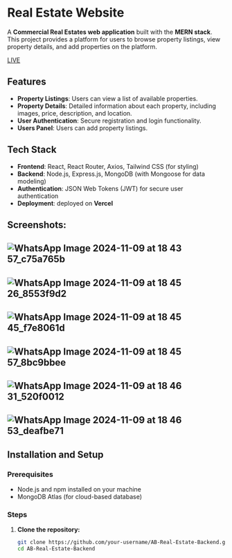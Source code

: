 # Real Estate Website

A **Commercial Real Estates web application** built with the **MERN stack**. This project provides a platform for users to browse property listings, view property details, and add properties on the platform.

[LIVE](https://ab-real-estate-frontend.vercel.app/)

## Features

- **Property Listings**: Users can view a list of available properties.
- **Property Details**: Detailed information about each property, including images, price, description, and location.
- **User Authentication**: Secure registration and login functionality.
- **Users Panel**: Users can add property listings.

## Tech Stack

- **Frontend**: React, React Router, Axios, Tailwind CSS (for styling)
- **Backend**: Node.js, Express.js, MongoDB (with Mongoose for data modeling)
- **Authentication**: JSON Web Tokens (JWT) for secure user authentication
- **Deployment**: deployed on **Vercel**

## Screenshots: 

![WhatsApp Image 2024-11-09 at 18 43 57_c75a765b](https://github.com/user-attachments/assets/3b1cf7a9-f045-44d9-a2ed-4936389bb6d1)
------------------------------------------------------------------------------------------------------------------------------------------------------------------------------

![WhatsApp Image 2024-11-09 at 18 45 26_8553f9d2](https://github.com/user-attachments/assets/a768e0fc-ae7c-49ec-a094-a132d338b8ae)
------------------------------------------------------------------------------------------------------------------------------------------------------------------------------

![WhatsApp Image 2024-11-09 at 18 45 45_f7e8061d](https://github.com/user-attachments/assets/ab65dc16-1c73-4e37-9fa2-1db6cac6a652)
------------------------------------------------------------------------------------------------------------------------------------------------------------------------------

![WhatsApp Image 2024-11-09 at 18 45 57_8bc9bbee](https://github.com/user-attachments/assets/70d06fde-8bf3-4d5b-854a-3bd0445a28d0)
------------------------------------------------------------------------------------------------------------------------------------------------------------------------------

![WhatsApp Image 2024-11-09 at 18 46 31_520f0012](https://github.com/user-attachments/assets/82bf8ded-0145-4f00-9f6e-4e7c6dc3c567)
------------------------------------------------------------------------------------------------------------------------------------------------------------------------------

![WhatsApp Image 2024-11-09 at 18 46 53_deafbe71](https://github.com/user-attachments/assets/f065b506-78c6-421b-9a18-4f89949830ed)
------------------------------------------------------------------------------------------------------------------------------------------------------------------------------

## Installation and Setup

### Prerequisites

- Node.js and npm installed on your machine
- MongoDB Atlas (for cloud-based database)

### Steps

1. **Clone the repository:**

   ```bash
   git clone https://github.com/your-username/AB-Real-Estate-Backend.git
   cd AB-Real-Estate-Backend
